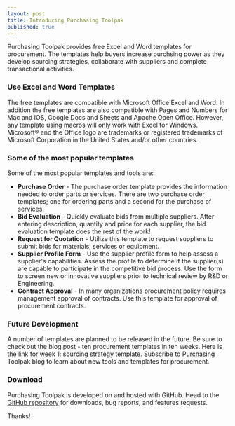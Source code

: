 ```yaml
---
layout: post
title: Introducing Purchasing Toolpak
published: true
---
```


Purchasing Toolpak provides free Excel and Word templates for procurement. The templates help buyers increase purchsing power as they develop sourcing strategies, collaborate with suppliers and complete transactional activities.

### Use Excel and Word Templates

The free templates are compatible with Microsoft Office Excel and Word. In addition the free templates are also compatible with Pages and Numbers for Mac and IOS, Google Docs and Sheets and Apache Open Office. However, any template using macros will only work with Excel for Windows. Microsoft® and the Office logo are trademarks or registered trademarks of Microsoft Corporation in the United States
and/or other countries. <!--more-->

### Some of the most popular templates

Some of the most popular templates and tools are:

* **Purchase Order** - The purchase order template provides the information needed to order parts or services. There are two purchase order templates; one for ordering parts and a second for the purchase of services. 
* **Bid Evaluation** - Quickly evaluate bids from multiple suppliers. After entering description, quantity and price for each supplier, the bid evaluation template does the rest of the work!
* **Request for Quotation** - Utilize this template to request suppliers to submit bids for materials, services
or equipment.
* **Supplier Profile Form** - Use the supplier profile form to help assess a supplier's capabilities. Assess the profile to determine if the supplier(s) are capable to participate in the competitive bid process. Use the form to screen new or innovative suppliers prior to technical review by R&D or Engineering.
* **Contract Approval** - In many organizations procurement policy requires management approval of contracts. Use this template for approval of procurement contracts.

### Future Development

A number of templates are planned to be released in the future. Be sure to check out the blog post - ten procurement templates in ten weeks. Here is the link for week 1:	[sourcing strategy template]({{site.baseurl}}/2017/04/07/sourcing-strategy-template). Subscribe to Purchasing Toolpak blog to learn about new tools and templates for procurement.

### Download

Purchasing Toolpak is developed on and hosted with GitHub. Head to the <a href="https://github.com/purchasingtoolpak/purchasingtoolpak">GitHub repository</a> for downloads, bug reports, and features requests.

Thanks!
